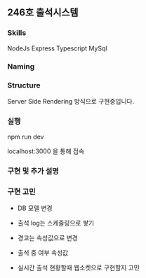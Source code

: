 ## 246호 출석시스템

### Skills

NodeJs
Express
Typescript
MySql

### Naming

### Structure

Server Side Rendering 방식으로 구현중입니다.

### 실행

npm run dev

localhost:3000 을 통해 접속

### 구현 및 추가 설명

### 구현 고민

- DB 모델 변경

- 출석 log는 스케줄링으로 쌓기

- 경고는 속성값으로 변경

- 출석 중 여부 속성값

- 실시간 출석 현황할때 웹소켓으로 구현할지 고민
